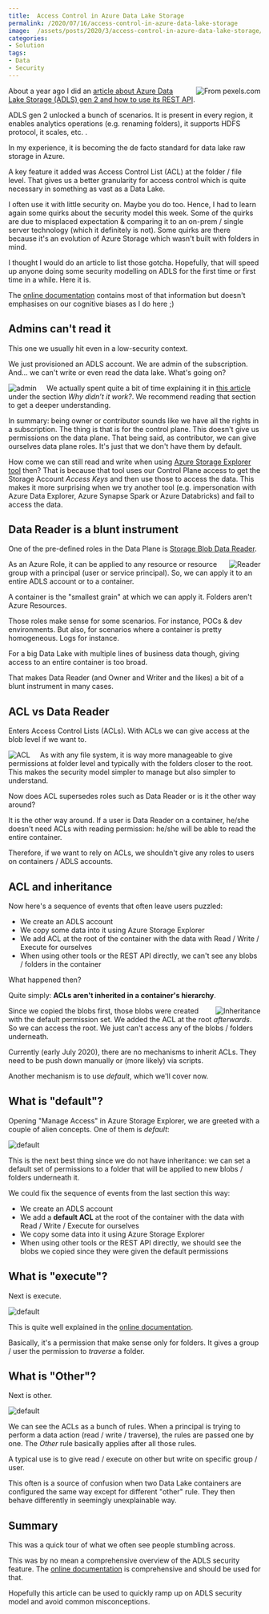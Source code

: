 ```yaml
---
title:  Access Control in Azure Data Lake Storage
permalink: /2020/07/16/access-control-in-azure-data-lake-storage
image:  /assets/posts/2020/3/access-control-in-azure-data-lake-storage/fence.jpg
categories:
- Solution
tags:
- Data
- Security
---
```

<img style="float:right;padding-left:20px;" title="From pexels.com" src="/assets/posts/2020/3/access-control-in-azure-data-lake-storage/fence.jpg" />

About a year ago I did an [article about Azure Data Lake Storage (ADLS) gen 2 and how to use its REST API](https://vincentlauzon.com/2019/05/15/how-to-use-azure-data-lake-storage-rest-api/).

ADLS gen 2 unlocked a bunch of scenarios.  It is present in every region, it enables analytics operations (e.g. renaming folders), it supports HDFS protocol, it scales, etc.  .

In my experience, it is becoming the de facto standard for data lake raw storage in Azure.

A key feature it added was Access Control List (ACL) at the folder / file level.  That gives us a better granularity for access control which is quite necessary in something as vast as a Data Lake.

I often use it with little security on.  Maybe you do too.  Hence, I had to learn again some quirks about the security model this week.  Some of the quirks are due to misplaced expectation & comparing it to an on-prem / single server technology (which it definitely is not).  Some quirks are there because it's an evolution of Azure Storage which wasn't built with folders in mind.

I thought I would do an article to list those gotcha.  Hopefully, that will speed up anyone doing some security modelling on ADLS for the first time or first time in a while.  Here it is.

The [online documentation](https://docs.microsoft.com/en-us/azure/storage/blobs/data-lake-storage-access-control) contains most of that information but doesn't emphasises on our cognitive biases as I do here ;)

## Admins can't read it

This one we usually hit even in a low-security context.

We just provisioned an ADLS account.  We are admin of the subscription.  And...  we can't write or even read the data lake.  What's going on?

<img style="float:left;padding-right:20px;" title="admin" src="/assets/posts/2020/3/access-control-in-azure-data-lake-storage/admin.png" />  We actually spent quite a bit of time explaining it in [this article](/2020/02/27/impersonating-user-in-adls-with-kusto) under the section *Why didn’t it work?*.  We recommend reading that section to get a deeper understanding.

In summary:  being owner or contributor sounds like we have all the rights in a subscription.  The thing is that is for the control plane.  This doesn't give us permissions on the data plane.  That being said, as contributor, we can give ourselves data plane roles.  It's just that we don't have them by default.

How come we can still read and write when using [Azure Storage Explorer tool](https://azure.microsoft.com/en-us/features/storage-explorer/) then?  That is because that tool uses our Control Plane access to get the Storage Account *Access Keys* and then use those to access the data.  This makes it more surprising when we try another tool (e.g. impersonation with Azure Data Explorer, Azure Synapse Spark or Azure Databricks) and fail to access the data.

## Data Reader is a blunt instrument

One of the pre-defined roles in the Data Plane is [Storage Blob Data Reader](https://docs.microsoft.com/en-us/azure/role-based-access-control/built-in-roles#storage-blob-data-reader).

<img style="float:right;padding-left:20px;" title="Reader" src="/assets/posts/2020/3/access-control-in-azure-data-lake-storage/reader.jpg" />  As an Azure Role, it can be applied to any resource or resource group with a principal (user or service principal).  So, we can apply it to an entire ADLS account or to a container.

A container is the "smallest grain" at which we can apply it.  Folders aren't Azure Resources.

Those roles make sense for some scenarios.  For instance, POCs & dev environments.  But also, for scenarios where a container is pretty homogeneous.  Logs for instance.

For a big Data Lake with multiple lines of business data though, giving access to an entire container is too broad.

That makes Data Reader (and Owner and Writer and the likes) a bit of a blunt instrument in many cases.

## ACL vs Data Reader

Enters Access Control Lists (ACLs).  With ACLs we can give access at the blob level if we want to.

<img style="float:left;padding-right:20px;" title="ACL" src="/assets/posts/2020/3/access-control-in-azure-data-lake-storage/acl.png" /> As with any file system, it is way more manageable to give permissions at folder level and typically with the folders closer to the root.  This makes the security model simpler to manage but also simpler to understand.

Now does ACL supersedes roles such as Data Reader or is it the other way around?

It is the other way around.  If a user is Data Reader on a container, he/she doesn't need ACLs with reading permission:  he/she will be able to read the entire container.

Therefore, if we want to rely on ACLs, we shouldn't give any roles to users on containers / ADLS accounts.

## ACL and inheritance

Now here's a sequence of events that often leave users puzzled:

* We create an ADLS account
* We copy some data into it using Azure Storage Explorer
* We add ACL at the root of the container with the data with Read / Write / Execute for ourselves
* When using other tools or the REST API directly, we can't see any blobs / folders in the container

What happened then?

Quite simply:  **ACLs aren't inherited in a container's hierarchy**.

<img style="float:right;padding-left:20px;" title="Inheritance" src="/assets/posts/2020/3/access-control-in-azure-data-lake-storage/parent.png" />  Since we copied the blobs first, those blobs were created with the default permission set.  We added the ACL at the root *afterwards*.  So we can access the root.  We just can't access any of the blobs / folders underneath.

Currently (early July 2020), there are no mechanisms to inherit ACLs.  They need to be push down manually or (more likely) via scripts.

Another mechanism is to use *default*, which we'll cover now.

## What is "default"?

Opening "Manage Access" in Azure Storage Explorer, we are greeted with a couple of alien concepts.  One of them is *default*:

![default](/assets/posts/2020/3/access-control-in-azure-data-lake-storage/default.png)

This is the next best thing since we do not have inheritance:  we can set a default set of permissions to a folder that will be applied to new blobs / folders underneath it.

We could fix the sequence of events from the last section this way:

* We create an ADLS account
* We add a **default ACL** at the root of the container with the data with Read / Write / Execute for ourselves
* We copy some data into it using Azure Storage Explorer
* When using other tools or the REST API directly, we should see the blobs we copied since they were given the default permissions

## What is "execute"?

Next is execute.

![default](/assets/posts/2020/3/access-control-in-azure-data-lake-storage/execute.png)

This is quite well explained in the [online documentation](https://docs.microsoft.com/en-us/azure/storage/blobs/data-lake-storage-access-control#levels-of-permission).

Basically, it's a permission that make sense only for folders.  It gives a group / user the permission to *traverse* a folder.

## What is "Other"?

Next is other.

![default](/assets/posts/2020/3/access-control-in-azure-data-lake-storage/other.png)

We can see the ACLs as a bunch of rules.  When a principal is trying to perform a data action (read / write / traverse), the rules are passed one by one.  The *Other* rule basically applies after all those rules.

A typical use is to give read / execute on other but write on specific group / user.

This often is a source of confusion when two Data Lake containers are configured the same way except for different "other" rule.  They then behave differently in seemingly unexplainable way.

## Summary

This was a quick tour of what we often see people stumbling across.

This was by no mean a comprehensive overview of the ADLS security feature.  The [online documentation](https://docs.microsoft.com/en-us/azure/storage/blobs/data-lake-storage-access-control) is comprehensive and should be used for that.

Hopefully this article can be used to quickly ramp up on ADLS security model and avoid common misconceptions.